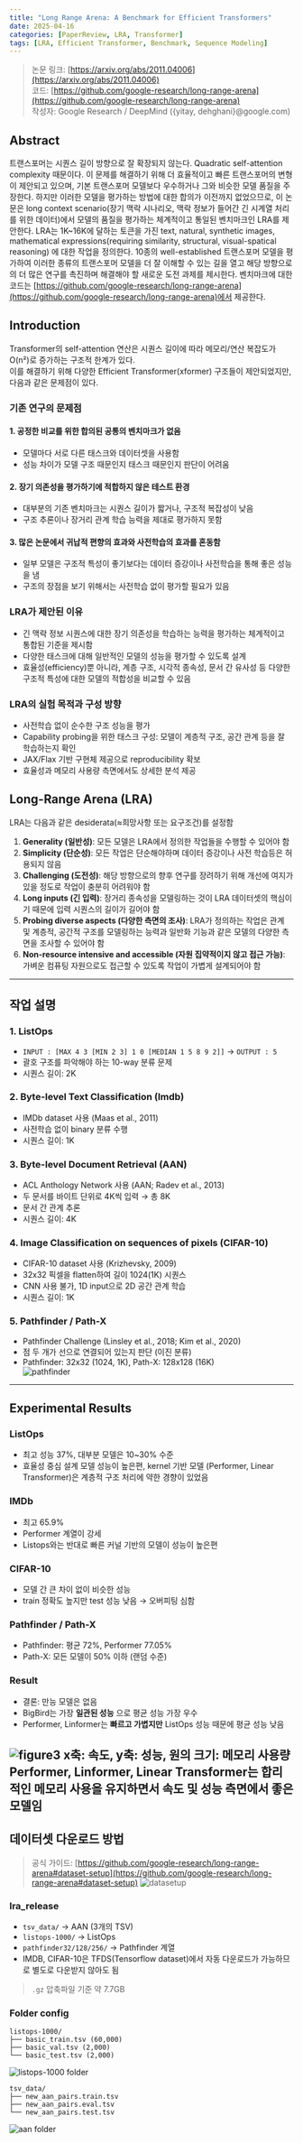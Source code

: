 ```yaml
---
title: "Long Range Arena: A Benchmark for Efficient Transformers"
date: 2025-04-16
categories: [PaperReview, LRA, Transformer]
tags: [LRA, Efficient Transformer, Benchmark, Sequence Modeling]
---
```


> 논문 링크: [https://arxiv.org/abs/2011.04006](https://arxiv.org/abs/2011.04006)  
> 코드: [https://github.com/google-research/long-range-arena](https://github.com/google-research/long-range-arena)  
> 작성자: Google Research / DeepMind ({yitay, dehghani}@google.com)

## Abstract

트랜스포머는 시퀀스 길이 방향으로 잘 확장되지 않는다. Quadratic self-attention complexity 때문이다. 이 문제를 해결하기 위해 더 효율적이고 빠른 트랜스포머의 변형이 제안되고 있으며, 기본 트랜스포머 모델보다 우수하거나 그와 비슷한 모델 품질을 주장한다. 하지만 이러한 모델을 평가하는 방법에 대한 합의가 이전까지 없었으므로, 이 논문은 long context scenario(장기 맥락 시나리오, 맥락 정보가 들어간 긴 시계열 처리를 위한 데이터)에서 모델의 품질을 평가하는 체계적이고 통일된 벤치마크인 LRA를 제안한다. LRA는 1K~16K에 달하는 토큰을 가진 text, natural, synthetic images, mathematical expressions(requiring similarity, structural, visual-spatical reasoning) 에 대한 작업을 정의한다. 10종의 well-established 트랜스포머 모델을 평가하여 이러한 종류의 트랜스포머 모델을 더 잘 이해할 수 있는 길을 열고 해당 방향으로의 더 많은 연구를 촉진하며 해결해야 할 새로운 도전 과제를 제시한다. 벤치마크에 대한 코드는 [https://github.com/google-research/long-range-arena](https://github.com/google-research/long-range-arena)에서 제공한다.

## Introduction

Transformer의 self-attention 연산은 시퀀스 길이에 따라 메모리/연산 복잡도가 O(n²)로 증가하는 구조적 한계가 있다.  
이를 해결하기 위해 다양한 Efficient Transformer(xformer) 구조들이 제안되었지만, 다음과 같은 문제점이 있다.

### 기존 연구의 문제점

#### 1. 공정한 비교를 위한 합의된 공통의 벤치마크가 없음
- 모델마다 서로 다른 태스크와 데이터셋을 사용함
- 성능 차이가 모델 구조 때문인지 태스크 때문인지 판단이 어려움

#### 2. 장기 의존성을 평가하기에 적합하지 않은 테스트 환경
- 대부분의 기존 벤치마크는 시퀀스 길이가 짧거나, 구조적 복잡성이 낮음  
- 구조 추론이나 장거리 관계 학습 능력을 제대로 평가하지 못함

#### 3. 많은 논문에서 귀납적 편향의 효과와 사전학습의 효과를 혼동함
- 일부 모델은 구조적 특성이 좋기보다는 데이터 증강이나 사전학습을 통해 좋은 성능을 냄
- 구조의 장점을 보기 위해서는 사전학습 없이 평가할 필요가 있음

### LRA가 제안된 이유

- 긴 맥락 정보 시퀀스에 대한 장기 의존성을 학습하는 능력을 평가하는 체계적이고 통합된 기준을 제시함
- 다양한 태스크에 대해 일반적인 모델의 성능을 평가할 수 있도록 설계  
- 효율성(efficiency)뿐 아니라, 계층 구조, 시각적 종속성, 문서 간 유사성 등 다양한 구조적 특성에 대한 모델의 적합성을 비교할 수 있음

### LRA의 실험 목적과 구성 방향

- 사전학습 없이 순수한 구조 성능을 평가  
- Capability probing을 위한 태스크 구성: 모델이 계층적 구조, 공간 관계 등을 잘 학습하는지 확인  
- JAX/Flax 기반 구현체 제공으로 reproducibility 확보  
- 효율성과 메모리 사용량 측면에서도 상세한 분석 제공

## Long-Range Arena (LRA)
LRA는 다음과 같은 desiderata(≈희망사항 또는 요구조건)를 설정함

1. **Generality (일반성)**: 모든 모델은 LRA에서 정의한 작업들을 수행할 수 있어야 함
2. **Simplicity (단순성)**: 모든 작업은 단순해야하며 데이터 증강이나 사전 학습등은 허용되지 않음  
3. **Challenging (도전성)**: 해당 방향으로의 향후 연구를 장려하기 위해 개선에 여지가 있을 정도로 작업이 충분히 어려워야 함  
4. **Long inputs (긴 입력)**: 장거리 종속성을 모델링하는 것이 LRA 데이터셋의 핵심이기 때문에 입력 시퀀스의 길이가 길어야 함  
5. **Probing diverse aspects (다양한 측면의 조사)**: LRA가 정의하는 작업은 관계 및 계층적, 공간적 구조를 모델링하는 능력과 일반화 기능과 같은 모델의 다양한 측면을 조사할 수 있어야 함 
6. **Non-resource intensive and accessible (자원 집약적이지 않고 접근 가능)**: 가벼운 컴퓨팅 자원으로도 접근할 수 있도록 작업이 가볍게 설계되어야 함

---

## 작업 설명

### 1. ListOps
- `INPUT : [MAX 4 3 [MIN 2 3] 1 0 [MEDIAN 1 5 8 9 2]]` → `OUTPUT : 5`
- 괄호 구조를 파악해야 하는 10-way 분류 문제
- 시퀀스 길이: 2K

### 2. Byte-level Text Classification (Imdb)
- IMDb dataset 사용 (Maas et al., 2011)
- 사전학습 없이 binary 분류 수행
- 시퀀스 길이: 1K

### 3. Byte-level Document Retrieval (AAN)
- ACL Anthology Network 사용 (AAN; Radev et al., 2013)
- 두 문서를 바이트 단위로 4K씩 입력 → 총 8K
- 문서 간 관계 추론
- 시퀀스 길이: 4K

### 4. Image Classification on sequences of pixels (CIFAR-10)
- CIFAR-10 dataset 사용 (Krizhevsky, 2009)
- 32x32 픽셀을 flatten하여 길이 1024(1K) 시퀀스
- CNN 사용 불가, 1D input으로 2D 공간 관계 학습
- 시퀀스 길이: 1K

### 5. Pathfinder / Path-X
- Pathfinder Challenge (Linsley et al., 2018; Kim et al., 2020)
- 점 두 개가 선으로 연결되어 있는지 판단 (이진 분류)
- Pathfinder: 32x32 (1024, 1K), Path-X: 128x128 (16K)  
![pathfinder](/assets/img/lra/pathfinder.jpg)

---

## Experimental Results

### ListOps
- 최고 성능 37%, 대부분 모델은 10~30% 수준
- 효율성 중심 설계 모델 성능이 높은편, kernel 기반 모델 (Performer, Linear Transformer)은 계층적 구조 처리에 약한 경향이 있었음

### IMDb
- 최고 65.9%
- Performer 계열이 강세
- Listops와는 반대로 빠른 커널 기반의 모델이 성능이 높은편

### CIFAR-10
- 모델 간 큰 차이 없이 비슷한 성능
- train 정확도 높지만 test 성능 낮음 → 오버피팅 심함

### Pathfinder / Path-X
- Pathfinder: 평균 72%, Performer 77.05%
- Path-X: 모든 모델이 50% 이하 (랜덤 수준)

### Result

- 결론: 만능 모델은 없음
- BigBird는 가장 **일관된 성능** 으로 평균 성능 가장 우수
- Performer, Linformer는 **빠르고 가볍지만** ListOps 성능 때문에 평균 성능 낮음

![figure3](/assets/img/lra/figure3.jpg)
x축: 속도, y축: 성능, 원의 크기: 메모리 사용량  
Performer, Linformer, Linear Transformer는 합리적인 메모리 사용을 유지하면서 속도 및 성능 측면에서 좋은 모델임
---

## 데이터셋 다운로드 방법

> 공식 가이드: [https://github.com/google-research/long-range-arena#dataset-setup](https://github.com/google-research/long-range-arena#dataset-setup)
> ![datasetup](/assets/img/lra/datasetup.jpg)

### lra_release

- `tsv_data/` → AAN (3개의 TSV)
- `listops-1000/` → ListOps
- `pathfinder32/128/256/` → Pathfinder 계열
- IMDB, CIFAR-10은 TFDS(Tensorflow dataset)에서 자동 다운로드가 가능하므로 별도로 다운받지 않아도 됨

> `.gz` 압축파일 기준 약 7.7GB

### Folder config

```text
listops-1000/
├── basic_train.tsv (60,000)
├── basic_val.tsv (2,000)
└── basic_test.tsv (2,000)
```
![listops-1000 folder](/assets/img/lra/listops_folder.jpg)

```text
tsv_data/
├── new_aan_pairs.train.tsv
├── new_aan_pairs.eval.tsv
└── new_aan_pairs.test.tsv
```
![aan folder](/assets/img/lra/aan_folder.jpg)

